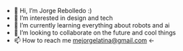 - 👋 Hi, I’m Jorge Rebolledo :)
- 👀 I’m interested in design and tech
- 🌱 I’m currently learning everything about robots and ai
- 💞️ I’m looking to collaborate on the future and cool things 
- 📫 How to reach me mejorgelatina@gmail.com <- 

<!---
rebolledojorge41/rebolledojorge41 is a ✨ special ✨ repository because its `README.md` (this file) appears on your GitHub profile.
You can click the Preview link to take a look at your changes.
--->
